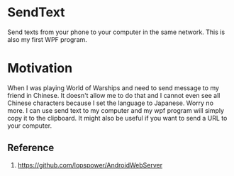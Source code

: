 # SendText
Send texts from your phone to your computer in the same network. This is also my first WPF program. 

# Motivation
When I was playing World of Warships and need to send message to my friend in Chinese. It doesn't allow me to do that and I cannot even see all Chinese characters because I set the language to Japanese. Worry no more. I can use send text to my computer and my wpf program will simply copy it to the clipboard. It might also be useful if you want to send a URL to your computer. 

## Reference
1. https://github.com/lopspower/AndroidWebServer
